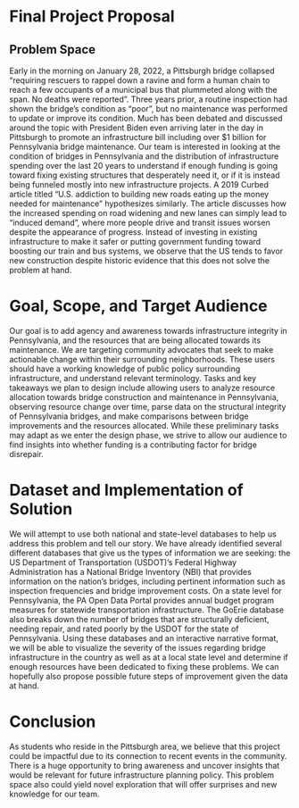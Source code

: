 # Final Project Proposal

## Problem Space 
Early in the morning on January 28, 2022, a Pittsburgh bridge collapsed “requiring rescuers to rappel down a ravine and form a human chain to reach a few occupants of a municipal bus that plummeted along with the span. No deaths were reported”. Three years prior, a routine inspection had shown the bridge’s condition as “poor”, but no maintenance was performed to update or improve its condition. Much has been debated and discussed around the topic with President Biden even arriving later in the day in Pittsburgh to promote an infrastructure bill including over $1 billion for Pennsylvania bridge maintenance. Our team is interested in looking at the condition of bridges in Pennsylvania and the distribution of infrastructure spending over the last 20 years to understand if enough funding is going toward fixing existing structures that desperately need it, or if it is instead being funneled mostly into new infrastructure projects. A 2019 Curbed article titled “U.S. addiction to building new roads eating up the money needed for maintenance” hypothesizes similarly. The article discusses how the increased spending on road widening and new lanes can simply lead to “induced demand”, where more people drive and transit issues worsen despite the appearance of progress. Instead of investing in existing infrastructure to make it safer or putting government funding toward boosting our train and bus systems, we observe that the US tends to favor new construction despite historic evidence that this does not solve the problem at hand. 

# Goal, Scope, and Target Audience 
Our goal is to add agency and awareness towards infrastructure integrity in Pennsylvania, and the resources that are being allocated towards its maintenance. We are targeting community advocates that seek to make actionable change within their surrounding neighborhoods. These users should have a working knowledge of public policy surrounding infrastructure, and understand relevant terminology. Tasks and key takeaways we plan to design include allowing users to analyze resource allocation towards bridge construction and maintenance in Pennsylvania, observing resource change over time, parse data on the structural integrity of Pennsylvania bridges, and make comparisons between bridge improvements and the resources allocated. While these preliminary tasks may adapt as we enter the design phase, we strive to allow our audience to find insights into whether funding is a contributing factor for bridge disrepair. 

# Dataset and Implementation of Solution 
We will attempt to use both national and state-level databases to help us address this problem and tell our story. We have already identified several different databases that give us the types of information we are seeking: the US Department of Transportation (USDOT)’s Federal Highway Administration has a National Bridge Inventory (NBI) that provides information on the nation’s bridges, including pertinent information such as inspection frequencies and bridge improvement costs. On a state level for Pennsylvania, the PA Open Data Portal provides annual budget program measures for statewide transportation infrastructure. The GoErie database also breaks down the number of bridges that are structurally deficient, needing repair, and rated poorly by the USDOT for the state of Pennsylvania. Using these databases and an interactive narrative format, we will be able to visualize the severity of the issues regarding bridge infrastructure in the country as well as at a local state level and determine if enough resources have been dedicated to fixing these problems. We can hopefully also propose possible future steps of improvement given the data at hand.

# Conclusion 
As students who reside in the Pittsburgh area, we believe that this project could be impactful due to its connection to recent events in the community. There is a huge opportunity to bring awareness and uncover insights that would be relevant for future infrastructure planning policy. This problem space also could yield novel exploration that will offer surprises and new knowledge for our team. 
